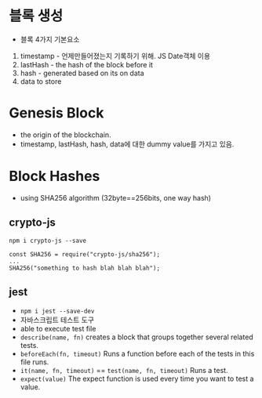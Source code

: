 # 블록 생성

- 블록
  4가지 기본요소

1. timestamp - 언제만들어졌는지 기록하기 위해. JS Date객체 이용
2. lastHash - the hash of the block before it
3. hash - generated based on its on data
4. data to store

# Genesis Block

- the origin of the blockchain.
- timestamp, lastHash, hash, data에 대한 dummy value를 가지고 있음.

# Block Hashes

- using SHA256 algorithm (32byte==256bits, one way hash)

## crypto-js

`npm i crypto-js --save`

```JS
const SHA256 = require("crypto-js/sha256");
...
SHA256("something to hash blah blah blah");
```

## jest

- `npm i jest --save-dev`
- 자바스크립트 테스트 도구
- able to execute test file
- `describe(name, fn)` creates a block that groups together several related tests.
- `beforeEach(fn, timeout)` Runs a function before each of the tests in this file runs.
- `it(name, fn, timeout)` == `test(name, fn, timeout)` Runs a test.
- `expect(value)` The expect function is used every time you want to test a value.

